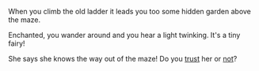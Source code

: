 When you climb the old ladder it leads you too some hidden garden above the maze. 

Enchanted, you wander around and you hear a light twinking. It's a tiny fairy! 

She says she knows the way out of the maze! Do you [trust]() her or [not]()? 